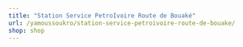 ```yaml
---
title: "Station Service PetroIvoire Route de Bouaké"
url: /yamoussoukro/station-service-petroivoire-route-de-bouake/
shop: shop
---
```

